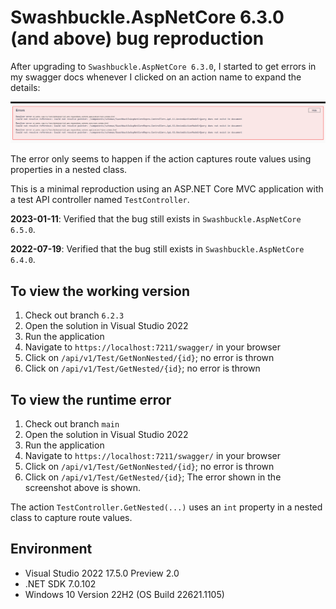 # Swashbuckle.AspNetCore 6.3.0 (and above) bug reproduction

After upgrading to `Swashbuckle.AspNetCore 6.3.0`, I started to get errors in my swagger docs whenever I clicked on an action name to expand the details:

![Swagger Error](https://github.com/jonsagara/SwashbuckleAspNetCoreRepro/blob/main/swagger_error.png?raw=true)

The error only seems to happen if the action captures route values using properties in a nested class.

This is a minimal reproduction using an ASP.NET Core MVC application with a test API controller named `TestController`.

**2023-01-11**: Verified that the bug still exists in `Swashbuckle.AspNetCore 6.5.0`.

**2022-07-19**: Verified that the bug still exists in `Swashbuckle.AspNetCore 6.4.0`.

## To view the working version ##

1. Check out branch `6.2.3`
1. Open the solution in Visual Studio 2022
1. Run the application
1. Navigate to `https://localhost:7211/swagger/` in your browser
1. Click on `/api/v1/Test/GetNonNested/{id}`; no error is thrown
1. Click on `/api/v1/Test/GetNested/{id}`; no error is thrown

## To view the runtime error ##

1. Check out branch `main`
1. Open the solution in Visual Studio 2022
1. Run the application
1. Navigate to `https://localhost:7211/swagger/` in your browser
1. Click on `/api/v1/Test/GetNonNested/{id}`; no error is thrown
1. Click on `/api/v1/Test/GetNested/{id}`; The error shown in the screenshot above is shown.

The action `TestController.GetNested(...)` uses an `int` property in a nested class to capture route values.

## Environment ##

- Visual Studio 2022 17.5.0 Preview 2.0
- .NET SDK 7.0.102
- Windows 10 Version 22H2 (OS Build 22621.1105)
